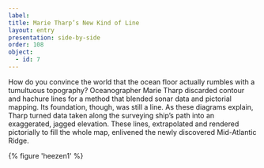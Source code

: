 ```yaml
---
label: 
title: Marie Tharp’s New Kind of Line
layout: entry
presentation: side-by-side
order: 108
object:
  - id: 7
---
```

How do you convince the world that the ocean floor actually rumbles with a tumultuous topography? Oceanographer Marie Tharp discarded contour and hachure lines for a method that blended sonar data and pictorial mapping. Its foundation, though, was still a line. As these diagrams explain, Tharp turned data taken along the surveying ship’s path into an exaggerated, jagged elevation. These lines, extrapolated and rendered pictorially to fill the whole map, enlivened the newly discovered Mid-Atlantic Ridge.  

{% figure 'heezen1' %}